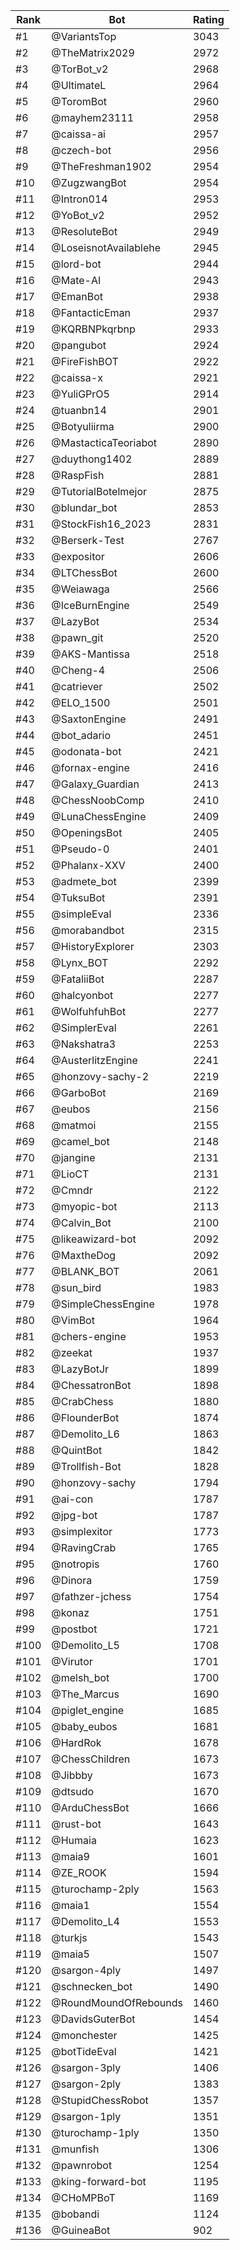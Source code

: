 Rank|Bot|Rating
---|---|---
#1|@VariantsTop|3043
#2|@TheMatrix2029|2972
#3|@TorBot_v2|2968
#4|@UltimateL|2964
#5|@ToromBot|2960
#6|@mayhem23111|2958
#7|@caissa-ai|2957
#8|@czech-bot|2956
#9|@TheFreshman1902|2954
#10|@ZugzwangBot|2954
#11|@Intron014|2953
#12|@YoBot_v2|2952
#13|@ResoluteBot|2949
#14|@LoseisnotAvailablehe|2945
#15|@lord-bot|2944
#16|@Mate-AI|2943
#17|@EmanBot|2938
#18|@FantacticEman|2937
#19|@KQRBNPkqrbnp|2933
#20|@pangubot|2924
#21|@FireFishBOT|2922
#22|@caissa-x|2921
#23|@YuliGPrO5|2914
#24|@tuanbn14|2901
#25|@Botyuliirma|2900
#26|@MastacticaTeoriabot|2890
#27|@duythong1402|2889
#28|@RaspFish|2881
#29|@TutorialBotelmejor|2875
#30|@blundar_bot|2853
#31|@StockFish16_2023|2831
#32|@Berserk-Test|2767
#33|@expositor|2606
#34|@LTChessBot|2600
#35|@Weiawaga|2566
#36|@IceBurnEngine|2549
#37|@LazyBot|2534
#38|@pawn_git|2520
#39|@AKS-Mantissa|2518
#40|@Cheng-4|2506
#41|@catriever|2502
#42|@ELO_1500|2501
#43|@SaxtonEngine|2491
#44|@bot_adario|2451
#45|@odonata-bot|2421
#46|@fornax-engine|2416
#47|@Galaxy_Guardian|2413
#48|@ChessNoobComp|2410
#49|@LunaChessEngine|2409
#50|@OpeningsBot|2405
#51|@Pseudo-0|2401
#52|@Phalanx-XXV|2400
#53|@admete_bot|2399
#54|@TuksuBot|2391
#55|@simpleEval|2336
#56|@morabandbot|2315
#57|@HistoryExplorer|2303
#58|@Lynx_BOT|2292
#59|@FataliiBot|2287
#60|@halcyonbot|2277
#61|@WolfuhfuhBot|2277
#62|@SimplerEval|2261
#63|@Nakshatra3|2253
#64|@AusterlitzEngine|2241
#65|@honzovy-sachy-2|2219
#66|@GarboBot|2169
#67|@eubos|2156
#68|@matmoi|2155
#69|@camel_bot|2148
#70|@jangine|2131
#71|@LioCT|2131
#72|@Cmndr|2122
#73|@myopic-bot|2113
#74|@Calvin_Bot|2100
#75|@likeawizard-bot|2092
#76|@MaxtheDog|2092
#77|@BLANK_BOT|2061
#78|@sun_bird|1983
#79|@SimpleChessEngine|1978
#80|@VimBot|1964
#81|@chers-engine|1953
#82|@zeekat|1937
#83|@LazyBotJr|1899
#84|@ChessatronBot|1898
#85|@CrabChess|1880
#86|@FlounderBot|1874
#87|@Demolito_L6|1863
#88|@QuintBot|1842
#89|@Trollfish-Bot|1828
#90|@honzovy-sachy|1794
#91|@ai-con|1787
#92|@jpg-bot|1787
#93|@simplexitor|1773
#94|@RavingCrab|1765
#95|@notropis|1760
#96|@Dinora|1759
#97|@fathzer-jchess|1754
#98|@konaz|1751
#99|@postbot|1721
#100|@Demolito_L5|1708
#101|@Virutor|1701
#102|@melsh_bot|1700
#103|@The_Marcus|1690
#104|@piglet_engine|1685
#105|@baby_eubos|1681
#106|@HardRok|1678
#107|@ChessChildren|1673
#108|@Jibbby|1673
#109|@dtsudo|1670
#110|@ArduChessBot|1666
#111|@rust-bot|1643
#112|@Humaia|1623
#113|@maia9|1601
#114|@ZE_ROOK|1594
#115|@turochamp-2ply|1563
#116|@maia1|1554
#117|@Demolito_L4|1553
#118|@turkjs|1543
#119|@maia5|1507
#120|@sargon-4ply|1497
#121|@schnecken_bot|1490
#122|@RoundMoundOfRebounds|1460
#123|@DavidsGuterBot|1454
#124|@monchester|1425
#125|@botTideEval|1421
#126|@sargon-3ply|1406
#127|@sargon-2ply|1383
#128|@StupidChessRobot|1357
#129|@sargon-1ply|1351
#130|@turochamp-1ply|1350
#131|@munfish|1306
#132|@pawnrobot|1254
#133|@king-forward-bot|1195
#134|@CHoMPBoT|1169
#135|@bobandi|1124
#136|@GuineaBot|902
